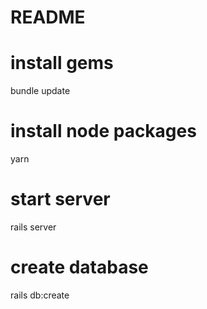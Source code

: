 # README

# install gems
bundle update

# install node packages
yarn

# start server
rails server

# create database
rails db:create

